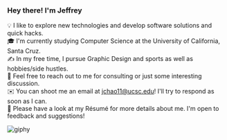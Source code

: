 

<!--
**jchaodubs/jchaodubs** is a ✨ _special_ ✨ repository because its `README.md` (this file) appears on your GitHub profile.

Here are some ideas to get you started:

- 🔭 I’m currently working on ...
- 🌱 I’m currently learning ...
- 👯 I’m looking to collaborate on ...
- 🤔 I’m looking for help with ...
- 💬 Ask me about ...
- 📫 How to reach me: ...
- 😄 Pronouns: ...
- ⚡ Fun fact: ...
-->
### Hey there! I'm Jeffrey
💡  I like to explore new technologies and develop software solutions and quick hacks.<br/>
🎓  I'm currently studying Computer Science at the University of California, Santa Cruz.<br/>
✍️  In my free time, I pursue Graphic Design and sports as well as hobbies/side hustles.<br/>
💬  Feel free to reach out to me for consulting or just some interesting discussion.<br/>
✉️  You can shoot me an email at jchao11@ucsc.edu! I'll try to respond as soon as I can.<br/>
📄  Please have a look at my Résumé for more details about me. I'm open to feedback and suggestions!


![giphy](https://user-images.githubusercontent.com/87839757/210293135-8fb35aa7-3e72-40cd-84c9-8c3c411d2c7b.gif)
